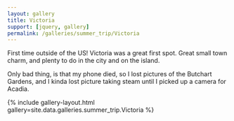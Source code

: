 ```yaml
---
layout: gallery
title: Victoria
support: [jquery, gallery]
permalink: /galleries/summer_trip/Victoria
---
```


First time outside of the US! Victoria was a great first spot. Great small town charm, and plenty to do in the city and on the island.

Only bad thing, is that my phone died, so I lost pictures of the Butchart Gardens, and I kinda lost picture taking steam until I picked up a camera for Acadia.

{% include gallery-layout.html gallery=site.data.galleries.summer_trip.Victoria %}
